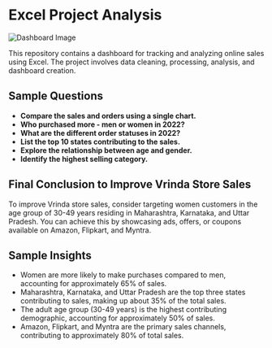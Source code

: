# Excel Project Analysis

![Dashboard Image](https://github.com/sakshirajpal17/Excel_Project_Analysis/assets/89202930/c114f768-889e-4f5a-aff7-5ffdab8a94da)

This repository contains a dashboard for tracking and analyzing online sales using Excel. The project involves data cleaning, processing, analysis, and dashboard creation.

## Sample Questions

- **Compare the sales and orders using a single chart.**
- **Who purchased more - men or women in 2022?**
- **What are the different order statuses in 2022?**
- **List the top 10 states contributing to the sales.**
- **Explore the relationship between age and gender.**
- **Identify the highest selling category.**

## Final Conclusion to Improve Vrinda Store Sales

To improve Vrinda store sales, consider targeting women customers in the age group of 30-49 years residing in Maharashtra, Karnataka, and Uttar Pradesh. You can achieve this by showcasing ads, offers, or coupons available on Amazon, Flipkart, and Myntra.

## Sample Insights

- Women are more likely to make purchases compared to men, accounting for approximately 65% of sales.
- Maharashtra, Karnataka, and Uttar Pradesh are the top three states contributing to sales, making up about 35% of the total sales.
- The adult age group (30-49 years) is the highest contributing demographic, accounting for approximately 50% of sales.
- Amazon, Flipkart, and Myntra are the primary sales channels, contributing to approximately 80% of total sales.


